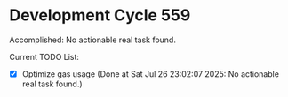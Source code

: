 # Development Cycle 559

Accomplished: No actionable real task found.

Current TODO List:

- [x] Optimize gas usage  (Done at Sat Jul 26 23:02:07 2025: No actionable real task found.)